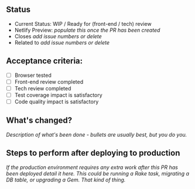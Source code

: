 ## Status

* Current Status: WIP / Ready for (front-end / tech) review
* Netlify Preview: *populate this once the PR has been created*
* Closes *add issue numbers or delete*
* Related to *add issue numbers or delete*

## Acceptance criteria:

- [ ] Browser tested
- [ ] Front-end review completed
- [ ] Tech review completed
- [ ] Test coverage impact is satisfactory
- [ ] Code quality impact is satisfactory

## What's changed?

*Description of what's been done - bullets are usually best, but you do you.*

## Steps to perform after deploying to production

*If the production environment requires any extra work after this PR has been deployed detail it here. This could be running a Rake task, migrating a DB table, or upgrading a Gem. That kind of thing.*
